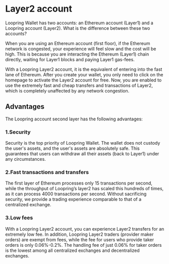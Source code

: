 # Layer2 account


Loopring Wallet has two accounts: an Ethereum account (Layer1) and a Loopring account (Layer2). What is the difference between these two accounts?

When you are using an Ethereum account (first floor), if the Ethereum network is congested, your experience will feel slow and the cost will be high. This is because you are interacting the Ethereum (Layer1) chain directly, waiting for Layer1 blocks and paying Layer1 gas-fees.

With a Loopring Layer2 account, it is the equivalent of entering into the fast lane of Ethereum. After you create your wallet, you only need to click on the homepage to activate the Layer2 account for free. Now, you are enabled to use the extremely fast and cheap transfers and transactions of Layer2, which is completely unaffected by any network congestion.


## Advantages
The Loopring account second layer has the following advantages:

### 1.Security

Security is the top priority of Loopring Wallet. The wallet does not custody the user's assets, and the user's assets are absolutely safe. This guarantees that users can withdraw all their assets (back to Layer1) under any circumstances.

### 2.Fast transactions and transfers

The first layer of Ethereum processes only 15 transactions per second, while the throughput of Loopring’s layer2 has scaled this hundreds of times, as it can process 4000 transactions per second. Without sacrificing security, we provide a trading experience comparable to that of a centralized exchange.

### 3.Low fees

With a Loopring Layer2 account, you can experience Layer2 transfers for an extremely low fee. In addition, Loopring Layer2 traders (provider maker orders) are exempt from fees, while the fee for users who provide taker orders is only 0.06%-0.2%. The handling fee of  just 0.06% for taker orders is the lowest among all centralized exchanges and decentralized exchanges.